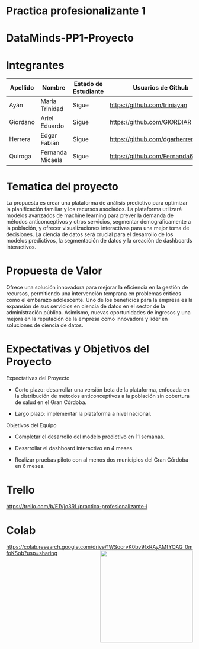 # Practica profesionalizante 1
# DataMinds-PP1-Proyecto

# Integrantes

Apellido | Nombre |  Estado de Estudiante | Usuarios de Github
-- | -- | -- | --
Ayán | María Trinidad | Sigue | https://github.com/triniayan|
Giordano | Ariel Eduardo | Sigue| https://github.com/GIORDIAR|
Herrera |Edgar Fabián |Sigue|https://github.com/dgarherrera2023|
Quiroga |Fernanda Micaela| Sigue | https://github.com/Fernanda63|

# Tematica del proyecto
La propuesta es crear una plataforma de análisis predictivo para optimizar la planificación familiar y los recursos asociados. La plataforma utilizará modelos avanzados de machine learning para prever la demanda de métodos anticonceptivos y otros servicios, segmentar demográficamente a la población, y ofrecer visualizaciones interactivas para una mejor toma de decisiones. La ciencia de datos será crucial para el desarrollo de los modelos predictivos, la segmentación de datos y la creación de dashboards interactivos.

# Propuesta de Valor

Ofrece una solución innovadora para mejorar la eficiencia en la gestión de recursos, permitiendo una intervención temprana en problemas críticos como el embarazo adolescente. Uno de los beneficios para la empresa es la expansión de sus servicios en ciencia de datos en el sector de la administración pública. Asimismo, nuevas oportunidades de ingresos y una mejora en la reputación de la empresa como innovadora  y líder en soluciones de ciencia de datos.

# Expectativas y Objetivos del Proyecto
Expectativas del Proyecto

* Corto plazo: desarrollar una versión beta de la plataforma, enfocada en la distribución de métodos anticonceptivos a la población sin cobertura de salud en el Gran Córdoba.

* Largo plazo: implementar la plataforma a nivel nacional.

Objetivos del Equipo

* Completar el desarrollo del modelo predictivo en 11 semanas.

* Desarrollar el dashboard interactivo en 4 meses.

* Realizar pruebas piloto con al menos dos municipios del Gran Córdoba en 6 meses.

# Trello
https://trello.com/b/E1Vjo3RL/practica-profesionalizante-i
# Colab
https://colab.research.google.com/drive/1WSoorvK0bv9fxRAyAMfYOAG_0mfoKSob?usp=sharing
<img align="right" src="https://github.com/7oSkaaa/7oSkaaa/raw/main/Images/Right_Side.gif?raw=true" width="250px" style="visibility:visible;max-width:100%;">
